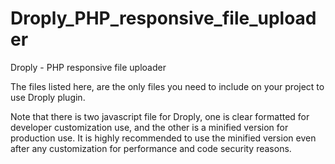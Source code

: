 # Droply_PHP_responsive_file_uploader

Droply - PHP responsive file uploader

The files listed here, are the only files you need to include on your project to use Droply plugin.

Note that there is two javascript file for Droply, one is clear formatted for developer customization use, and the other is a minified version for production use. It is highly recommended to use the minified version even after any customization for performance and code security reasons.
